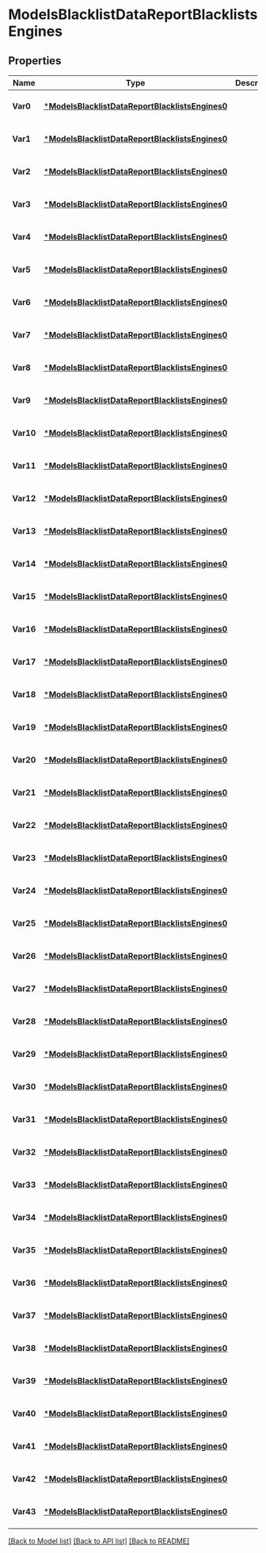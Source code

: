 # ModelsBlacklistDataReportBlacklistsEngines

## Properties
Name | Type | Description | Notes
------------ | ------------- | ------------- | -------------
**Var0** | [***ModelsBlacklistDataReportBlacklistsEngines0**](models.blacklist_data_report_blacklists_engines_0.md) |  | [optional] [default to null]
**Var1** | [***ModelsBlacklistDataReportBlacklistsEngines0**](models.blacklist_data_report_blacklists_engines_0.md) |  | [optional] [default to null]
**Var2** | [***ModelsBlacklistDataReportBlacklistsEngines0**](models.blacklist_data_report_blacklists_engines_0.md) |  | [optional] [default to null]
**Var3** | [***ModelsBlacklistDataReportBlacklistsEngines0**](models.blacklist_data_report_blacklists_engines_0.md) |  | [optional] [default to null]
**Var4** | [***ModelsBlacklistDataReportBlacklistsEngines0**](models.blacklist_data_report_blacklists_engines_0.md) |  | [optional] [default to null]
**Var5** | [***ModelsBlacklistDataReportBlacklistsEngines0**](models.blacklist_data_report_blacklists_engines_0.md) |  | [optional] [default to null]
**Var6** | [***ModelsBlacklistDataReportBlacklistsEngines0**](models.blacklist_data_report_blacklists_engines_0.md) |  | [optional] [default to null]
**Var7** | [***ModelsBlacklistDataReportBlacklistsEngines0**](models.blacklist_data_report_blacklists_engines_0.md) |  | [optional] [default to null]
**Var8** | [***ModelsBlacklistDataReportBlacklistsEngines0**](models.blacklist_data_report_blacklists_engines_0.md) |  | [optional] [default to null]
**Var9** | [***ModelsBlacklistDataReportBlacklistsEngines0**](models.blacklist_data_report_blacklists_engines_0.md) |  | [optional] [default to null]
**Var10** | [***ModelsBlacklistDataReportBlacklistsEngines0**](models.blacklist_data_report_blacklists_engines_0.md) |  | [optional] [default to null]
**Var11** | [***ModelsBlacklistDataReportBlacklistsEngines0**](models.blacklist_data_report_blacklists_engines_0.md) |  | [optional] [default to null]
**Var12** | [***ModelsBlacklistDataReportBlacklistsEngines0**](models.blacklist_data_report_blacklists_engines_0.md) |  | [optional] [default to null]
**Var13** | [***ModelsBlacklistDataReportBlacklistsEngines0**](models.blacklist_data_report_blacklists_engines_0.md) |  | [optional] [default to null]
**Var14** | [***ModelsBlacklistDataReportBlacklistsEngines0**](models.blacklist_data_report_blacklists_engines_0.md) |  | [optional] [default to null]
**Var15** | [***ModelsBlacklistDataReportBlacklistsEngines0**](models.blacklist_data_report_blacklists_engines_0.md) |  | [optional] [default to null]
**Var16** | [***ModelsBlacklistDataReportBlacklistsEngines0**](models.blacklist_data_report_blacklists_engines_0.md) |  | [optional] [default to null]
**Var17** | [***ModelsBlacklistDataReportBlacklistsEngines0**](models.blacklist_data_report_blacklists_engines_0.md) |  | [optional] [default to null]
**Var18** | [***ModelsBlacklistDataReportBlacklistsEngines0**](models.blacklist_data_report_blacklists_engines_0.md) |  | [optional] [default to null]
**Var19** | [***ModelsBlacklistDataReportBlacklistsEngines0**](models.blacklist_data_report_blacklists_engines_0.md) |  | [optional] [default to null]
**Var20** | [***ModelsBlacklistDataReportBlacklistsEngines0**](models.blacklist_data_report_blacklists_engines_0.md) |  | [optional] [default to null]
**Var21** | [***ModelsBlacklistDataReportBlacklistsEngines0**](models.blacklist_data_report_blacklists_engines_0.md) |  | [optional] [default to null]
**Var22** | [***ModelsBlacklistDataReportBlacklistsEngines0**](models.blacklist_data_report_blacklists_engines_0.md) |  | [optional] [default to null]
**Var23** | [***ModelsBlacklistDataReportBlacklistsEngines0**](models.blacklist_data_report_blacklists_engines_0.md) |  | [optional] [default to null]
**Var24** | [***ModelsBlacklistDataReportBlacklistsEngines0**](models.blacklist_data_report_blacklists_engines_0.md) |  | [optional] [default to null]
**Var25** | [***ModelsBlacklistDataReportBlacklistsEngines0**](models.blacklist_data_report_blacklists_engines_0.md) |  | [optional] [default to null]
**Var26** | [***ModelsBlacklistDataReportBlacklistsEngines0**](models.blacklist_data_report_blacklists_engines_0.md) |  | [optional] [default to null]
**Var27** | [***ModelsBlacklistDataReportBlacklistsEngines0**](models.blacklist_data_report_blacklists_engines_0.md) |  | [optional] [default to null]
**Var28** | [***ModelsBlacklistDataReportBlacklistsEngines0**](models.blacklist_data_report_blacklists_engines_0.md) |  | [optional] [default to null]
**Var29** | [***ModelsBlacklistDataReportBlacklistsEngines0**](models.blacklist_data_report_blacklists_engines_0.md) |  | [optional] [default to null]
**Var30** | [***ModelsBlacklistDataReportBlacklistsEngines0**](models.blacklist_data_report_blacklists_engines_0.md) |  | [optional] [default to null]
**Var31** | [***ModelsBlacklistDataReportBlacklistsEngines0**](models.blacklist_data_report_blacklists_engines_0.md) |  | [optional] [default to null]
**Var32** | [***ModelsBlacklistDataReportBlacklistsEngines0**](models.blacklist_data_report_blacklists_engines_0.md) |  | [optional] [default to null]
**Var33** | [***ModelsBlacklistDataReportBlacklistsEngines0**](models.blacklist_data_report_blacklists_engines_0.md) |  | [optional] [default to null]
**Var34** | [***ModelsBlacklistDataReportBlacklistsEngines0**](models.blacklist_data_report_blacklists_engines_0.md) |  | [optional] [default to null]
**Var35** | [***ModelsBlacklistDataReportBlacklistsEngines0**](models.blacklist_data_report_blacklists_engines_0.md) |  | [optional] [default to null]
**Var36** | [***ModelsBlacklistDataReportBlacklistsEngines0**](models.blacklist_data_report_blacklists_engines_0.md) |  | [optional] [default to null]
**Var37** | [***ModelsBlacklistDataReportBlacklistsEngines0**](models.blacklist_data_report_blacklists_engines_0.md) |  | [optional] [default to null]
**Var38** | [***ModelsBlacklistDataReportBlacklistsEngines0**](models.blacklist_data_report_blacklists_engines_0.md) |  | [optional] [default to null]
**Var39** | [***ModelsBlacklistDataReportBlacklistsEngines0**](models.blacklist_data_report_blacklists_engines_0.md) |  | [optional] [default to null]
**Var40** | [***ModelsBlacklistDataReportBlacklistsEngines0**](models.blacklist_data_report_blacklists_engines_0.md) |  | [optional] [default to null]
**Var41** | [***ModelsBlacklistDataReportBlacklistsEngines0**](models.blacklist_data_report_blacklists_engines_0.md) |  | [optional] [default to null]
**Var42** | [***ModelsBlacklistDataReportBlacklistsEngines0**](models.blacklist_data_report_blacklists_engines_0.md) |  | [optional] [default to null]
**Var43** | [***ModelsBlacklistDataReportBlacklistsEngines0**](models.blacklist_data_report_blacklists_engines_0.md) |  | [optional] [default to null]

[[Back to Model list]](../README.md#documentation-for-models) [[Back to API list]](../README.md#documentation-for-api-endpoints) [[Back to README]](../README.md)


